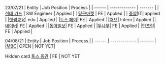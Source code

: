 23/07/21
| Entity | Job Position  | Process | 
| ------ | ------------- | ------- |
| [현대 카드](https://www.careerhyundai.com:1003/_service/hyundaicard/apply_site/apply/recruit_default.asp?recruit_idx=1062&view_type=%EC%8B%A0%EC%9E%85) | SW Engineer  | Applied |
| [당근마켓](https://team.daangn.com/jobs/4298115003/?fbclid=IwAR23tLuEjPH9FuFgf6Qi08fvN_KRtcdJjwvd4izR6c7BTWqHLd7gkaN-jZE) | FE  | Applied | 
| [중앙](http://recruit.joongang.co.kr/recruitNotice/RecruitNotice.do?fbclid=IwAR1yZO241AHa9U77mRUQugPH0B_0jyf0-kRDIPZoE59rmtIcUVXvxBb7fzw)|IT| applied |
|[빗썸교육](https://m.saramin.co.kr/job-search/view?rec_idx=40669190&is_apply_statics_auto_focus=&fbclid=IwAR3YaI6MVTvGx6cmKF_vHWS_XYfdrPCD-blDFN7RlNVwG6-ojbBiQEXNLAw)| edu | Applied |
|[토스 페이](https://recruit.tosspayments.com/2021?fbclid=IwAR2VV18AFD36sctk-8XrRXPbo8AQ06_qPpalnR0cgYTF1JRl55AvDML91pU&job=frontend-developer)| FE | Applied |
|[쳐브](https://chubb.applyin.co.kr/jobs/1259?fbclid=IwAR3MCZsff_LiQ3e3-NNnGNMQjTTQV7EvMJAGZyWaijTEVf4zwzYxEeD-MQ4)| Intern | Applied |
|[네이버](https://recruit.navercorp.com/naver/job/detail/developer?annoId=20006281&classId=&jobId=&entTypeCd=004&searchTxt=&searchSysComCd=)| FE | Applied |
|[동아일보](https://colorful-tennis-b4b.notion.site/bff868e263ed43b2addb694b2b888e92)| FE | Applied |
|[두나무](https://www.dunamu.com/views/05_job_contents_ko.html?id=273)| FE | Applied |
|[인프런](https://www.inflearn.com/pages/withus-inflab-recruit_fe)| FE | Applied |



04/08/21
| Entity | Job Position  | Process | 
| ------ | ------------- | ------- |
|[MBC](https://recruit.mbc.co.kr:1004/apply_site/recruit/view)| OPEN | NOT YET|



Hidden card
[토스 증권](https://toss.im/career/job-detail?job_id=4076141003) | FE | NOT YET
